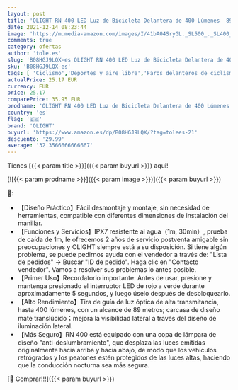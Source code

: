 ```yaml
---
layout: post
title: 'OLIGHT RN 400 LED Luz de Bicicleta Delantera de 400 Lúmenes  89 Metros MAX. Faro Delantero Bici Recargable con USB-C IPX 7 Impermeable Linterna de Emergencia para Ciclismo Carretera Montaña MTB'
date: 2021-12-14 08:23:44
image: 'https://m.media-amazon.com/images/I/41bA04SryGL._SL500_._SL400_.jpg'
comments: true
category: ofertas
author: 'tole.es'
slug: 'B08HGJ9LQX-es OLIGHT RN 400 LED Luz de Bicicleta Delantera de 400...'
sku: 'B08HGJ9LQX-es'
tags: [ 'Ciclismo','Deportes y aire libre','Faros delanteros de ciclismo','Luces y reflectores de ciclismo','Ropa y equipo para deportes','bicicleta','olight', ]
actualPrice: 25.17 EUR
currency: EUR
price: 25.17
comparePrice: 35.95 EUR
prodname: 'OLIGHT RN 400 LED Luz de Bicicleta Delantera de 400 Lúmenes  89 Metros MAX. Faro Delantero Bici Recargable con USB-C IPX 7 Impermeable Linterna de Emergencia para Ciclismo Carretera Montaña MTB'
country: 'es'
flag: '🇪🇸'
brand: 'OLIGHT'
buyurl: 'https://www.amazon.es/dp/B08HGJ9LQX/?tag=tolees-21'
descuento: '29.99'
average: '32.3566666666667'
---
```


Tienes [{{< param title >}}]({{< param buyurl >}}) aqui!

[![{{< param prodname >}}]({{< param image >}})]({{< param buyurl >}})

🔎:

- 【Diseño Práctico】Fácil desmontaje y montaje, sin necesidad de herramientas, compatible con diferentes dimensiones de instalación del manillar.
- 【Funciones y Servicios】IPX7 resistente al agua（1m, 30min）, prueba de caída de 1m, le ofrecemos 2 años de servicio postventa amigable sin preocupaciones y OLIGHT siempre está a su disposición. Si tiene algún problema, se puede pedirnos ayuda con el vendedor a través de: "Lista de pedidos" -> Buscar "ID de pedido". Haga clic en "Contacto vendedor". Vamos a resolver sus problemas lo antes posible.
- 【Primer Uso】Recordatorio importante: Antes de usar, presione y mantenga presionado el interruptor LED de rojo a verde durante aproximadamente 5 segundos, y luego úselo después de desbloquearlo.
- 【Alto Rendimiento】Tira de guía de luz óptica de alta transmitancia, hasta 400 lúmenes, con un alcance de 89 metros; carcasa de diseño mate translúcido；mejora la visibilidad lateral a través del diseño de iluminación lateral.
- 【Más Seguro】RN 400 está equipado con una copa de lámpara de diseño "anti-deslumbramiento", que desplaza las luces emitidas originalmente hacia arriba y hacia abajo, de modo que los vehículos retrógrados y los peatones estén protegidos de las luces altas, haciendo que la conducción nocturna sea más segura.

[🛒 Comprar!!!]({{< param buyurl >}})
